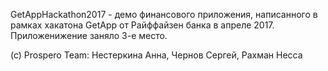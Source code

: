 GetAppHackathon2017 - демо финансового приложения, написанного в рамках хакатона GetApp от Райффайзен банка в апреле 2017. 
Приложенижение заняло 3-е место.

(с) Prospero Team: Нестеркина Анна, Чернов Сергей, Рахман Несса

